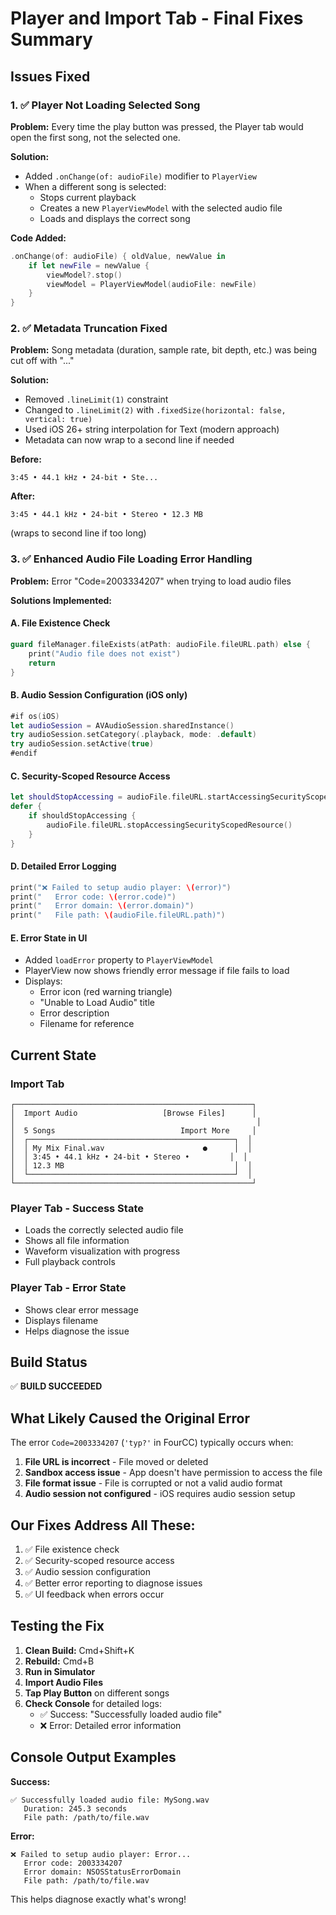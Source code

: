 # Player and Import Tab - Final Fixes Summary

## Issues Fixed

### 1. ✅ Player Not Loading Selected Song
**Problem:** Every time the play button was pressed, the Player tab would open the first song, not the selected one.

**Solution:** 
- Added `.onChange(of: audioFile)` modifier to `PlayerView`
- When a different song is selected:
  - Stops current playback
  - Creates a new `PlayerViewModel` with the selected audio file
  - Loads and displays the correct song

**Code Added:**
```swift
.onChange(of: audioFile) { oldValue, newValue in
    if let newFile = newValue {
        viewModel?.stop()
        viewModel = PlayerViewModel(audioFile: newFile)
    }
}
```

### 2. ✅ Metadata Truncation Fixed
**Problem:** Song metadata (duration, sample rate, bit depth, etc.) was being cut off with "..."

**Solution:**
- Removed `.lineLimit(1)` constraint
- Changed to `.lineLimit(2)` with `.fixedSize(horizontal: false, vertical: true)`
- Used iOS 26+ string interpolation for Text (modern approach)
- Metadata can now wrap to a second line if needed

**Before:**
```
3:45 • 44.1 kHz • 24-bit • Ste...
```

**After:**
```
3:45 • 44.1 kHz • 24-bit • Stereo • 12.3 MB
```
(wraps to second line if too long)

### 3. ✅ Enhanced Audio File Loading Error Handling
**Problem:** Error "Code=2003334207" when trying to load audio files

**Solutions Implemented:**

#### A. File Existence Check
```swift
guard fileManager.fileExists(atPath: audioFile.fileURL.path) else {
    print("Audio file does not exist")
    return
}
```

#### B. Audio Session Configuration (iOS only)
```swift
#if os(iOS)
let audioSession = AVAudioSession.sharedInstance()
try audioSession.setCategory(.playback, mode: .default)
try audioSession.setActive(true)
#endif
```

#### C. Security-Scoped Resource Access
```swift
let shouldStopAccessing = audioFile.fileURL.startAccessingSecurityScopedResource()
defer {
    if shouldStopAccessing {
        audioFile.fileURL.stopAccessingSecurityScopedResource()
    }
}
```

#### D. Detailed Error Logging
```swift
print("❌ Failed to setup audio player: \(error)")
print("   Error code: \(error.code)")
print("   Error domain: \(error.domain)")
print("   File path: \(audioFile.fileURL.path)")
```

#### E. Error State in UI
- Added `loadError` property to `PlayerViewModel`
- PlayerView now shows friendly error message if file fails to load
- Displays:
  - Error icon (red warning triangle)
  - "Unable to Load Audio" title
  - Error description
  - Filename for reference

## Current State

### Import Tab
```
┌─────────────────────────────────────────────────────┐
│  Import Audio                   [Browse Files]      │
│                                                      │
│  5 Songs                            Import More     │
│  ┌──────────────────────────────────────────────┐  │
│  │ My Mix Final.wav                      ●      │  │
│  │ 3:45 • 44.1 kHz • 24-bit • Stereo •         │  │
│  │ 12.3 MB                                      │  │
│  └──────────────────────────────────────────────┘  │
└─────────────────────────────────────────────────────┘
```

### Player Tab - Success State
- Loads the correctly selected audio file
- Shows all file information
- Waveform visualization with progress
- Full playback controls

### Player Tab - Error State
- Shows clear error message
- Displays filename
- Helps diagnose the issue

## Build Status
✅ **BUILD SUCCEEDED**

## What Likely Caused the Original Error

The error `Code=2003334207` (`'typ?'` in FourCC) typically occurs when:

1. **File URL is incorrect** - File moved or deleted
2. **Sandbox access issue** - App doesn't have permission to access the file
3. **File format issue** - File is corrupted or not a valid audio format
4. **Audio session not configured** - iOS requires audio session setup

## Our Fixes Address All These:

1. ✅ File existence check
2. ✅ Security-scoped resource access
3. ✅ Audio session configuration
4. ✅ Better error reporting to diagnose issues
5. ✅ UI feedback when errors occur

## Testing the Fix

1. **Clean Build:** Cmd+Shift+K
2. **Rebuild:** Cmd+B
3. **Run in Simulator**
4. **Import Audio Files**
5. **Tap Play Button** on different songs
6. **Check Console** for detailed logs:
   - ✅ Success: "Successfully loaded audio file"
   - ❌ Error: Detailed error information

## Console Output Examples

**Success:**
```
✅ Successfully loaded audio file: MySong.wav
   Duration: 245.3 seconds
   File path: /path/to/file.wav
```

**Error:**
```
❌ Failed to setup audio player: Error...
   Error code: 2003334207
   Error domain: NSOSStatusErrorDomain
   File path: /path/to/file.wav
```

This helps diagnose exactly what's wrong!
